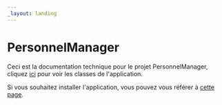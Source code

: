 ```yaml
---
_layout: landing
---
```


# PersonnelManager

Ceci est la documentation technique pour le projet PersonnelManager, cliquez [ici](api/PersonnelManager.BddManager.html) pour voir les classes de l'application.

Si vous souhaitez installer l'application, vous pouvez vous référer à [cette page](docs/getting-started.html).